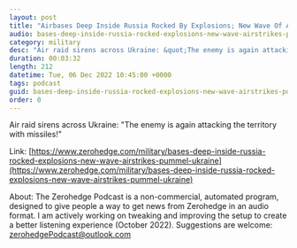 ```yaml
---
layout: post
title: "Airbases Deep Inside Russia Rocked By Explosions; New Wave Of Airstrikes Pummel Ukraine"
audio: bases-deep-inside-russia-rocked-explosions-new-wave-airstrikes-pummel-ukraine-1
category: military
desc: "Air raid sirens across Ukraine: &quot;The enemy is again attacking the territory with missiles!&quot;"
duration: 00:03:32
length: 212
datetime: Tue, 06 Dec 2022 10:45:00 +0000
tags: podcast
guid: bases-deep-inside-russia-rocked-explosions-new-wave-airstrikes-pummel-ukraine-0
order: 0
---
```

Air raid sirens across Ukraine: &quot;The enemy is again attacking the territory with missiles!&quot;

Link: [https://www.zerohedge.com/military/bases-deep-inside-russia-rocked-explosions-new-wave-airstrikes-pummel-ukraine](https://www.zerohedge.com/military/bases-deep-inside-russia-rocked-explosions-new-wave-airstrikes-pummel-ukraine)

About: The Zerohedge Podcast is a non-commercial, automated program, designed to give people a way to get news from Zerohedge in an audio format.  I am actively working on tweaking and improving the setup to create a better listening experience (October 2022).  Suggestions are welcome: [zerohedgePodcast@outlook.com](mailto:zerohedgePodcast@outlook.com)